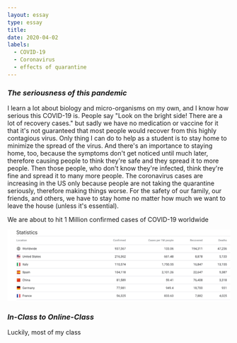 ```yaml
---
layout: essay
type: essay
title: 
date: 2020-04-02
labels:
  - COVID-19
  - Coronavirus
  - effects of quarantine
---
```

### *The seriousness of this pandemic*
I learn a lot about biology and micro-organisms on my own, and
I know how serious this COVID-19 is. People say "Look on the 
bright side! There are a lot of recovery cases." but sadly we 
have no medication or vaccine for it that it's not guaranteed
that most people would recover from this highly contagious virus. 
Only thing I can do to help as a student is to stay home to 
minimize the spread of the virus. And there's an importance to 
staying home, too, because the symptoms don't get noticed until
much later, therefore causing people to think they're safe and 
they spread it to more people. Then those people, who
don't know they're infected, think they're fine and spread it 
to many more people. The coronavirus cases are increasing in the 
US only because people are not taking the quarantine seriously, 
therefore making things worse. For the safety of our family, 
our friends, and others, we have to stay home no matter how much
we want to leave the house (unless it's essential). 

We are about to hit 1 Million confirmed cases of COVID-19 worldwide

<img class="ui extra large center aligned rounded image" src="/images/stat.PNG">
<br/>

### *In-Class to Online-Class*
Luckily, most of my class 